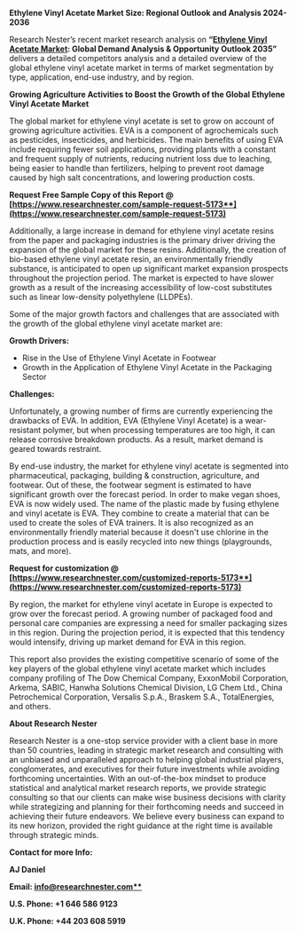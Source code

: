 ﻿**Ethylene Vinyl Acetate Market Size: Regional Outlook and Analysis 2024-2036**

Research Nester’s recent market research analysis on **“[Ethylene Vinyl Acetate Market](https://www.researchnester.com/reports/ethylene-vinyl-acetate-market/5173): Global Demand Analysis & Opportunity Outlook 2035”** delivers a detailed competitors analysis and a detailed overview of the global ethylene vinyl acetate market in terms of market segmentation by type, application, end-use industry, and by region.  

**Growing Agriculture Activities to Boost the Growth of the Global Ethylene Vinyl Acetate Market** 

The global market for ethylene vinyl acetate is set to grow on account of growing agriculture activities. EVA is a component of agrochemicals such as pesticides, insecticides, and herbicides. The main benefits of using EVA include requiring fewer soil applications, providing plants with a constant and frequent supply of nutrients, reducing nutrient loss due to leaching, being easier to handle than fertilizers, helping to prevent root damage caused by high salt concentrations, and lowering production costs. 

**Request Free Sample Copy of this Report @ [https://www.researchnester.com/sample-request-5173**](https://www.researchnester.com/sample-request-5173)**

Additionally, a large increase in demand for ethylene vinyl acetate resins from the paper and packaging industries is the primary driver driving the expansion of the global market for these resins. Additionally, the creation of bio-based ethylene vinyl acetate resin, an environmentally friendly substance, is anticipated to open up significant market expansion prospects throughout the projection period. The market is expected to have slower growth as a result of the increasing accessibility of low-cost substitutes such as linear low-density polyethylene (LLDPEs). 

Some of the major growth factors and challenges that are associated with the growth of the global ethylene vinyl acetate market are: 

**Growth Drivers:**

- Rise in the Use of Ethylene Vinyl Acetate in Footwear 
- Growth in the Application of Ethylene Vinyl Acetate in the Packaging Sector 

**Challenges:**

Unfortunately, a growing number of firms are currently experiencing the drawbacks of EVA. In addition, EVA (Ethylene Vinyl Acetate) is a wear-resistant polymer, but when processing temperatures are too high, it can release corrosive breakdown products. As a result, market demand is geared towards restraint. 

By end-use industry, the market for ethylene vinyl acetate is segmented into pharmaceutical, packaging, building & construction, agriculture, and footwear. Out of these, the footwear segment is estimated to have significant growth over the forecast period. In order to make vegan shoes, EVA is now widely used. The name of the plastic made by fusing ethylene and vinyl acetate is EVA. They combine to create a material that can be used to create the soles of EVA trainers. It is also recognized as an environmentally friendly material because it doesn't use chlorine in the production process and is easily recycled into new things (playgrounds, mats, and more). 

**Request for customization @ [https://www.researchnester.com/customized-reports-5173**](https://www.researchnester.com/customized-reports-5173)**

By region, the market for ethylene vinyl acetate in Europe is expected to grow over the forecast period. A growing number of packaged food and personal care companies are expressing a need for smaller packaging sizes in this region. During the projection period, it is expected that this tendency would intensify, driving up market demand for EVA in this region. 

This report also provides the existing competitive scenario of some of the key players of the global ethylene vinyl acetate market which includes company profiling of The Dow Chemical Company, ExxonMobil Corporation, Arkema, SABIC, Hanwha Solutions Chemical Division, LG Chem Ltd., China Petrochemical Corporation, Versalis S.p.A., Braskem S.A., TotalEnergies, and others.

**About Research Nester**

Research Nester is a one-stop service provider with a client base in more than 50 countries, leading in strategic market research and consulting with an unbiased and unparalleled approach to helping global industrial players, conglomerates, and executives for their future investments while avoiding forthcoming uncertainties. With an out-of-the-box mindset to produce statistical and analytical market research reports, we provide strategic consulting so that our clients can make wise business decisions with clarity while strategizing and planning for their forthcoming needs and succeed in achieving their future endeavors. We believe every business can expand to its new horizon, provided the right guidance at the right time is available through strategic minds.

**Contact for more Info:**

**AJ Daniel**

**Email: [info@researchnester.com**](mailto:info@researchnester.com)**

**U.S. Phone: +1 646 586 9123** 

**U.K. Phone: +44 203 608 5919**
